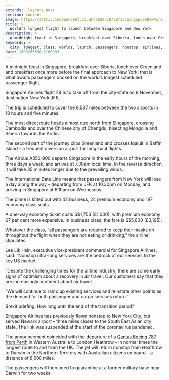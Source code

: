 ```yaml
--- 
extends: _layouts.post 
section: content 
image: https://static.independent.co.uk/2020/10/20/13/SingaporeNewYork.png 
title: > 
  World’s longest flight to launch between Singapore and New York 
description: > 
  A midnight feast in Singapore, breakfast over Siberia, lunch over Greenland and breakfast once more before the final approach to New York: that is what awaits passengers booked on the world’s longest scheduled passenger flight.Singapore Airlines flight 24 is to take off from the city-state on 9 November, destination New York JFK.The plane is kitted out with 42 business, 24 premium economy and 187 economy class seats.Lee Lik Hsin, executive vice-president commercial for Singapore Airlines, said: “Nonstop ultra-long services are the bedrock of our services to the key US market.Singapore Airlines has previously flown nonstop to New York City, but served Newark airport – three miles closer to the South East Asian city state. 
keywords: > 
  city, longest, class, worlds, launch, passengers, nonstop, airlines, flight, economy, york, services, miles, singapore 
date: 1603266330.2180283 
--- 
```

<div><p class="sc-pHJJA iocNwz above-article-prompt-donations"></p><p>A midnight feast in Singapore, breakfast over Siberia, lunch over Greenland and breakfast once more before the final approach to New York: that is what awaits passengers booked on the world&#8217;s longest scheduled passenger flight.</p><p>Singapore Airlines flight 24 is to take off from the city-state on 9 November, destination New York JFK.</p><p></p><p>The trip is scheduled to cover the 9,537 miles between the two airports in 18 hours and five minutes.&#160;</p><p id="article-im-prompt"></p><p>The most direct route heads almost due north from Singapore, crossing Cambodia and over the Chinese city of Chengdu, bisecting Mongolia and Siberia towards the Arctic.</p><p></p><p></p><p>The second part of the journey clips Greenland and crosses Iqaluit in Baffin Island &#8211; a frequent diversion airport for long-haul flights.</p><p>The Airbus A350-900 departs Singapore in the early hours of the morning, three days a week, and arrives at 7.30am local time. In the reverse direction, it will take 35 minutes longer due to the prevailing winds.</p><p id="taboola-carousel-thumbnails"></p><p>The International Date Line means that passengers from New York will lose a day along the way &#8211; departing from JFK at 10.30pm on Monday, and arriving in Singapore at 6.10am on Wednesday.</p><p>The plane is kitted out with 42 business, 24 premium economy and 187 economy class seats.</p><p>A one-way economy ticket costs S$1,753 (&#163;1,000), with premium economy 67 per cent more expensive. In business class, the fare is S$5,600 (&#163;3,195).</p><p>Whatever the class, &#8220;all passengers are required to keep their masks on throughout the flight when they are not eating or drinking,&#8221; the airline stipulates.&#160;</p><p>Lee Lik Hsin, executive vice-president commercial for Singapore Airlines, said: &#8220;Nonstop ultra-long services are the bedrock of our services to the key US market.</p><p></p><p>&#8220;Despite the challenging times for the airline industry, there are some early signs of optimism about a recovery in air travel. Our customers say that they are increasingly confident about air travel.</p><p>&#8220;We will continue to ramp up existing services and reinstate other points as the demand for both passenger and cargo services return.&#8221;</p><p class="sc-oVoYc jwakra"></p><p class="sc-pDboM dXmEmK">Brexit briefing: How long until the end of the transition period?</p><p>Singapore Airlines has previously flown nonstop to New York City, but served Newark airport &#8211; three miles closer to the South East Asian city state. The link was suspended at the start of the coronavirus pandemic.</p><p></p><p>The announcement coincided with the departure of a <a href="/travel/news-and-advice/australia-travel-holidays-coronavirus-darwin-qantas-flights-b1076004.html">Qantas Boeing 787 from Perth</a> in Western Australia to London Heathrow &#8211; in normal times the longest route to and from the UK. The jet will return nonstop from Heathrow to Darwin in the Northern Territory with Australian citizens on board &#8211; a distance of 8,608 miles.</p><p>The passengers will then need to quarantine at a former military base near Darwin for two weeks.</p><p class="sc-ptCms fzKffT"></p></div>